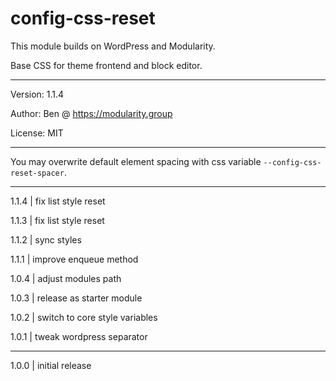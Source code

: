 # config-css-reset

This module builds on WordPress and Modularity.

Base CSS for theme frontend and block editor.

---

Version: 1.1.4

Author: Ben @ https://modularity.group

License: MIT

---

You may overwrite default element spacing with css variable `--config-css-reset-spacer`.

---

1.1.4 | fix list style reset

1.1.3 | fix list style reset

1.1.2 | sync styles 

1.1.1 | improve enqueue method

1.0.4 | adjust modules path

1.0.3 | release as starter module

1.0.2 | switch to core style variables

1.0.1 | tweak wordpress separator <hr>

1.0.0 | initial release
